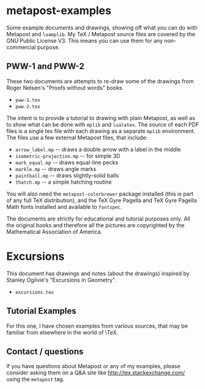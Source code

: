 # metapost-examples

Some example documents and drawings, showing off what you can do with Metapost and
`luamplib`.  My TeX / Metapost source files are covered by the GNU Public License V3.
This means you can use them for any non-commercial purpose.

## PWW-1 and PWW-2

These two documents are attempts to re-draw some of the drawings from Roger Nelsen's "Proofs
without words" books. 

- `pww-1.tex`
- `pww-2.tex`

The intent is to provide a tutorial to drawing with plain
Metapost, as well as to show what can be done with `mplib` and `lualatex`.  The
source of each PDF files is a single tex file with each drawing as a separate
`mplib` environment.  The files use a few external Metapost files, that include:

- `arrow_label.mp` -- draws a double arrow with a label in the middle
- `isometric-projection.mp` -- for simple 3D
- `mark_equal.mp` -- draws equal-line pecks
- `markle.mp` -- draws angle marks
- `paintball.mp` -- draws slightly-solid balls
- `thatch.mp` -- a simple hatching routine

You will also need the `metapost-colorbrewer` package installed (this is part of any
full TeX distribution), and the TeX Gyre Pagella and TeX Gyre Pagella Math fonts
installed and available to `fontspec`.

The documents are strictly for educational and tutorial purposes only.  All the
original books and therefore all the pictures are copyrighted by the
Mathematical Association of America.

# Excursions

This document has drawings and notes (about the drawings) inspired by Stanley
Ogilvie's "Excursions in Geometry".

- `excursions.tex`

## Tutorial Examples

For this one, I have chosen examples from various sources, that may be familiar from
elsewhere in the world of \TeX.

## Contact / questions

If you have questions about Metapost or any of my examples, please consider asking
them on a Q&A site like http://tex.stackexchange.com/ using the `metapost` tag.

